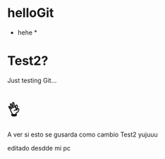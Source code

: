 # helloGit
* hehe *

# Test2?
Just testing Git...
# 👌

A ver si esto se gusarda como cambio
Test2
yujuuu

editado desdde mi pc